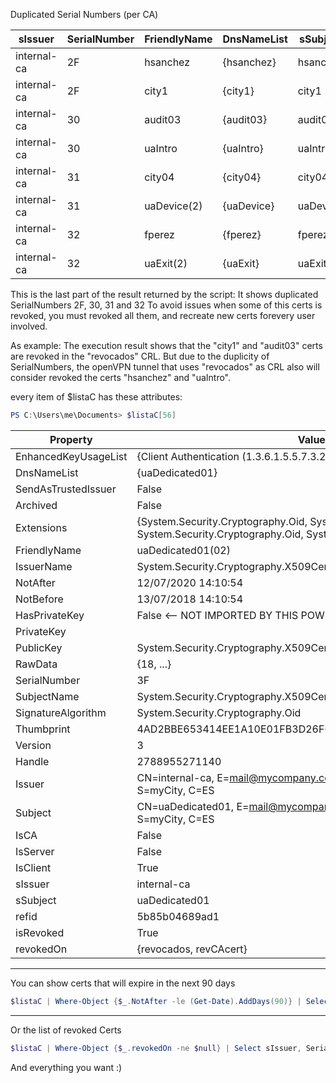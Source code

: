 

Duplicated Serial Numbers (per CA)

sIssuer|SerialNumber|FriendlyName|DnsNameList|sSubject|revokedOn
-------|------------|------------|-----------|--------|---------
internal-ca|2F|hsanchez|{hsanchez}|hsanchez|
internal-ca|2F|city1|{city1}|city1|{revocados}
internal-ca|30|audit03|{audit03}|audit03|{revocados}
internal-ca|30|uaIntro|{uaIntro}|uaIntro|
internal-ca|31|city04|{city04}|city04|
internal-ca|31|uaDevice(2)|{uaDevice}|uaDevice|
internal-ca|32|fperez|{fperez}|fperez|
internal-ca|32|uaExit(2)|{uaExit}|uaExit|

This is the last part of the result returned by the script: It shows duplicated SerialNumbers 2F, 30, 31 and 32
To avoid issues when some of this certs is revoked, you must revoked all them, and recreate new certs forevery user involved.

As example: The execution result shows that the "city1" and "audit03" certs are revoked in the "revocados" CRL.
But due to the duplicity of SerialNumbers, the openVPN tunnel that uses "revocados" as CRL also will consider revoked
the certs "hsanchez" and "uaIntro".

every item of $listaC has these attributes:
```powershell
PS C:\Users\me\Documents> $listaC[56]
```
Property|Value
--------|-----
EnhancedKeyUsageList | {Client Authentication (1.3.6.1.5.5.7.3.2)}
DnsNameList          | {uaDedicated01}
SendAsTrustedIssuer  | False
Archived             | False
Extensions           | {System.Security.Cryptography.Oid, System.Security.Cryptography.Oid, System.Security.Cryptography.Oid, System.Security.Cryptography.Oid...}
FriendlyName         | uaDedicated01(02)
IssuerName           | System.Security.Cryptography.X509Certificates.X500DistinguishedName
NotAfter             | 12/07/2020 14:10:54
NotBefore            | 13/07/2018 14:10:54
HasPrivateKey        | False <-- NOT IMPORTED BY THIS POWERSHELL SCRIPT
PrivateKey           | 
PublicKey            | System.Security.Cryptography.X509Certificates.PublicKey
RawData              | {18, ...}
SerialNumber         | 3F
SubjectName          | System.Security.Cryptography.X509Certificates.X500DistinguishedName
SignatureAlgorithm   | System.Security.Cryptography.Oid
Thumbprint           | 4AD2BBE653414EE1A10E01FB3D26F62D003B52C7
Version              | 3
Handle               | 2788955271140
Issuer               | CN=internal-ca, E=mail@mycompany.com, O=MYCOMP, L=myCity, S=myCity, C=ES
Subject              | CN=uaDedicated01, E=mail@mycompany.com, O=MYCOMP, L=myCity, S=myCity, C=ES
IsCA                 | False
IsServer             | False
IsClient             | True
sIssuer              | internal-ca
sSubject             | uaDedicated01
refid                | 5b85b04689ad1
isRevoked            | True
revokedOn            | {revocados, revCAcert}

---
You can show certs that will expire in the next 90 days
```powershell
$listaC | Where-Object {$_.NotAfter -le (Get-Date).AddDays(90)} | Select sIssuer, SerialNumber, FriendlyName, DnsNameList, sSubject, revokedOn | ft
```
---
Or the list of revoked Certs
```powershell
$listaC | Where-Object {$_.revokedOn -ne $null} | Select sIssuer, SerialNumber, FriendlyName, DnsNameList, sSubject, revokedOn | ft
```
And everything you want :)
